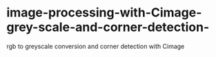 # image-processing-with-Cimage-grey-scale-and-corner-detection-
rgb to greyscale conversion and corner detection with Cimage
